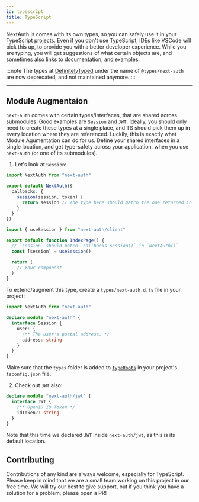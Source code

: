 ```yaml
---
id: typescript
title: TypeScript
---
```


NextAuth.js comes with its own types, so you can safely use it in your TypeScript projects. Even if you don't use TypeScript, IDEs like VSCode will pick this up, to provide you with a better developer experience. While you are typing, you will get suggestions of what certain objects are, and sometimes also links to documentation, and examples.

:::note
 The types at [DefinitelyTyped](https://github.com/DefinitelyTyped/DefinitelyTyped) under the name of `@types/next-auth` are now deprecated, and not maintained anymore.
:::

***
## Module Augmentaion

`next-auth` comes with certain types/interfaces, that are shared across submodules. Good examples are `Session` and `JWT`. Ideally, you should only need to create these types at a single place, and TS should pick them up in every location where they are referenced. Luckily, this is exactly what Module Agumentation can do for us. Define your shared interfaces in a single location, and get type-safety across your application, when you use `next-auth` (or one of its submodules).

1. Let's look at `Session`:

```ts title="pages/api/[...nextauth].ts"
import NextAuth from "next-auth"

export default NextAuth({
  callbacks: {
    session(session, token) {
      return session // The type here should match the one returned in `useSession()`
    }
  }
})
```

```ts title="pages/index.ts"
import { useSession } from "next-auth/client"

export default function IndexPage() {
  // `session` should match `callbacks.session()` in `NextAuth()`
  const [session] = useSession() 

  return (
    // Your component
  )
}
```

To extend/augment this type, create a `types/next-auth.d.ts` file in your project:

```ts title="types/next-auth.d.ts"
import NextAuth from "next-auth"

declare module "next-auth" {
  interface Session {
    user: {
      /** The user's postal address. */
      address: string
    }
  }
}
```

Make sure that the `types` folder is added to [`typeRoots`](https://www.typescriptlang.org/tsconfig/#typeRoots) in your project's `tsconfig.json` file.

2. Check out `JWT` also:

```ts title="types/next-auth.d.ts"
declare module "next-auth/jwt" {
  interface JWT {
    /** OpenID ID Token */
    idToken?: string
  }
}
```

Note that this time we declared `JWT` inside `next-auth/jwt`, as this is its default location.


## Contributing

Contributions of any kind are always welcome, especially for TypeScript. Please keep in mind that we are a small team working on this project in our free time. We will try our best to give support, but if you think you have a solution for a problem, please open a PR!
